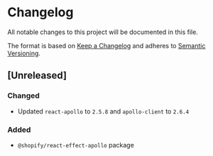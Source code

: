 # Changelog

All notable changes to this project will be documented in this file.

The format is based on [Keep a Changelog](http://keepachangelog.com/en/1.0.0/)
and adheres to [Semantic Versioning](http://semver.org/spec/v2.0.0.html).

## [Unreleased]

### Changed

- Updated `react-apollo` to `2.5.8` and `apollo-client` to `2.6.4`

### Added

- `@shopify/react-effect-apollo` package
